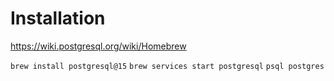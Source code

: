 # Installation

https://wiki.postgresql.org/wiki/Homebrew

`brew install postgresql@15`
`brew services start postgresql`
`psql postgres`

